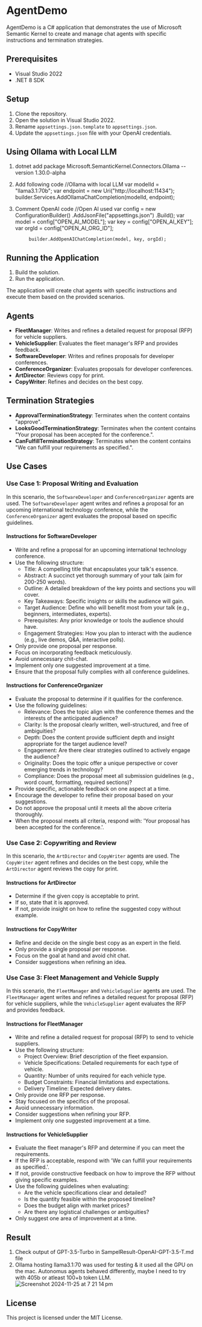 # AgentDemo

AgentDemo is a C# application that demonstrates the use of Microsoft Semantic Kernel to create and manage chat agents with specific instructions and termination strategies.

## Prerequisites

- Visual Studio 2022
- .NET 8 SDK

## Setup

1. Clone the repository.
2. Open the solution in Visual Studio 2022.
3. Rename `appsettings.json.template` to `appsettings.json`.
4. Update the `appsettings.json` file with your OpenAI credentials.

## Using Ollama with Local LLM
1. dotnet add package Microsoft.SemanticKernel.Connectors.Ollama --version 1.30.0-alpha
2. Add following code
            //Ollama with local LLM
            var modelId = "llama3.1:70b";
            var endpoint = new Uri("http://localhost:11434");
            builder.Services.AddOllamaChatCompletion(modelId, endpoint);
3. Comment OpenAI code
            //Open AI used
            var config = new ConfigurationBuilder()
                       .AddJsonFile("appsettings.json")
                       .Build();
            var model = config["OPEN_AI_MODEL"];
            var key = config["OPEN_AI_KEY"];
            var orgId = config["OPEN_AI_ORG_ID"];
            
            builder.AddOpenAIChatCompletion(model, key, orgId);


## Running the Application

1. Build the solution.
2. Run the application.

The application will create chat agents with specific instructions and execute them based on the provided scenarios.

## Agents

- **FleetManager**: Writes and refines a detailed request for proposal (RFP) for vehicle suppliers.
- **VehicleSupplier**: Evaluates the fleet manager's RFP and provides feedback.
- **SoftwareDeveloper**: Writes and refines proposals for developer conferences.
- **ConferenceOrganizer**: Evaluates proposals for developer conferences.
- **ArtDirector**: Reviews copy for print.
- **CopyWriter**: Refines and decides on the best copy.

## Termination Strategies

- **ApprovalTerminationStrategy**: Terminates when the content contains "approve".
- **LooksGoodTerminationStrategy**: Terminates when the content contains "Your proposal has been accepted for the conference.".
- **CanFulfillTerminationStrategy**: Terminates when the content contains "We can fulfill your requirements as specified.".

## Use Cases

### Use Case 1: Proposal Writing and Evaluation

In this scenario, the `SoftwareDeveloper` and `ConferenceOrganizer` agents are used. The `SoftwareDeveloper` agent writes and refines a proposal for an upcoming international technology conference, while the `ConferenceOrganizer` agent evaluates the proposal based on specific guidelines.

#### Instructions for SoftwareDeveloper

- Write and refine a proposal for an upcoming international technology conference.
- Use the following structure:
  - Title: A compelling title that encapsulates your talk's essence.
  - Abstract: A succinct yet thorough summary of your talk (aim for 200-250 words).
  - Outline: A detailed breakdown of the key points and sections you will cover.
  - Key Takeaways: Specific insights or skills the audience will gain.
  - Target Audience: Define who will benefit most from your talk (e.g., beginners, intermediates, experts).
  - Prerequisites: Any prior knowledge or tools the audience should have.
  - Engagement Strategies: How you plan to interact with the audience (e.g., live demos, Q&A, interactive polls).
- Only provide one proposal per response.
- Focus on incorporating feedback meticulously.
- Avoid unnecessary chit-chat.
- Implement only one suggested improvement at a time.
- Ensure that the proposal fully complies with all conference guidelines.

#### Instructions for ConferenceOrganizer

- Evaluate the proposal to determine if it qualifies for the conference.
- Use the following guidelines:
  - Relevance: Does the topic align with the conference themes and the interests of the anticipated audience?
  - Clarity: Is the proposal clearly written, well-structured, and free of ambiguities?
  - Depth: Does the content provide sufficient depth and insight appropriate for the target audience level?
  - Engagement: Are there clear strategies outlined to actively engage the audience?
  - Originality: Does the topic offer a unique perspective or cover emerging trends in technology?
  - Compliance: Does the proposal meet all submission guidelines (e.g., word count, formatting, required sections)?
- Provide specific, actionable feedback on one aspect at a time.
- Encourage the developer to refine their proposal based on your suggestions.
- Do not approve the proposal until it meets all the above criteria thoroughly.
- When the proposal meets all criteria, respond with: 'Your proposal has been accepted for the conference.'.

### Use Case 2: Copywriting and Review

In this scenario, the `ArtDirector` and `CopyWriter` agents are used. The `CopyWriter` agent refines and decides on the best copy, while the `ArtDirector` agent reviews the copy for print.

#### Instructions for ArtDirector

- Determine if the given copy is acceptable to print.
- If so, state that it is approved.
- If not, provide insight on how to refine the suggested copy without example.

#### Instructions for CopyWriter

- Refine and decide on the single best copy as an expert in the field.
- Only provide a single proposal per response.
- Focus on the goal at hand and avoid chit chat.
- Consider suggestions when refining an idea.

### Use Case 3: Fleet Management and Vehicle Supply

In this scenario, the `FleetManager` and `VehicleSupplier` agents are used. The `FleetManager` agent writes and refines a detailed request for proposal (RFP) for vehicle suppliers, while the `VehicleSupplier` agent evaluates the RFP and provides feedback.

#### Instructions for FleetManager

- Write and refine a detailed request for proposal (RFP) to send to vehicle suppliers.
- Use the following structure:
  - Project Overview: Brief description of the fleet expansion.
  - Vehicle Specifications: Detailed requirements for each type of vehicle.
  - Quantity: Number of units required for each vehicle type.
  - Budget Constraints: Financial limitations and expectations.
  - Delivery Timeline: Expected delivery dates.
- Only provide one RFP per response.
- Stay focused on the specifics of the proposal.
- Avoid unnecessary information.
- Consider suggestions when refining your RFP.
- Implement only one suggested improvement at a time.

#### Instructions for VehicleSupplier

- Evaluate the fleet manager's RFP and determine if you can meet the requirements.
- If the RFP is acceptable, respond with 'We can fulfill your requirements as specified.'.
- If not, provide constructive feedback on how to improve the RFP without giving specific examples.
- Use the following guidelines when evaluating:
  - Are the vehicle specifications clear and detailed?
  - Is the quantity feasible within the proposed timeline?
  - Does the budget align with market prices?
  - Are there any logistical challenges or ambiguities?
- Only suggest one area of improvement at a time.

## Result
1. Check output of GPT-3.5-Turbo in SampelResult-OpenAI-GPT-3.5-T.md file
2. Ollama hosting llama3.1:70 was used for testing & it used all the GPU on the mac. Autonomus agents behaved differently, maybe I need to try with 405b or atleast 100+b token LLM.
   ![Screenshot 2024-11-25 at 7 21 14 pm](https://github.com/user-attachments/assets/531e9b4b-bc6f-4f8a-bb28-c8c17b2f4415)


## License
This project is licensed under the MIT License.

